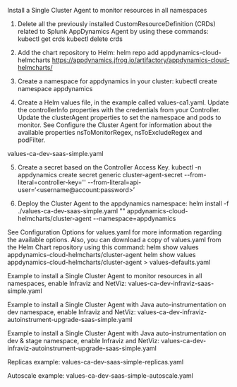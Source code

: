 Install a Single Cluster Agent to monitor resources in all namespaces

1. Delete all the previously installed CustomResourceDefinition (CRDs) related to Splunk AppDynamics Agent by using these commands:
  kubectl get crds 
  kubectl delete crds <crd-names>

2. Add the chart repository to Helm:
  helm repo add appdynamics-cloud-helmcharts https://appdynamics.jfrog.io/artifactory/appdynamics-cloud-helmcharts/

3. Create a namespace for appdynamics in your cluster:
  kubectl create namespace appdynamics

4. Create a Helm values file, in the example called values-ca1.yaml. Update the controllerInfo properties with the credentials from your Controller. Update the clusterAgent properties to set the namespace and pods to monitor. See Configure the Cluster Agent for information about the available properties nsToMonitorRegex, nsToExcludeRegex and podFilter.

  values-ca-dev-saas-simple.yaml


5. Create a secret based on the Controller Access Key. 
  kubectl -n appdynamics create secret generic cluster-agent-secret --from-literal=controller-key='<access-key>' --from-literal=api-user=‘<username@account:password>’

6. Deploy the Cluster Agent to the appdynamics namespace:
  helm install -f ./values-ca-dev-saas-simple.yaml "<my-cluster-agent-helm-release>" appdynamics-cloud-helmcharts/cluster-agent --namespace=appdynamics


See Configuration Options for values.yaml for more information regarding the available options. Also, you can download a copy of values.yaml from the Helm Chart repository using this command:
  helm show values appdynamics-cloud-helmcharts/cluster-agent
  helm show values appdynamics-cloud-helmcharts/cluster-agent > values-defaults.yaml
  

Example to install a Single Cluster Agent to monitor resources in all namespaces,  enable Infraviz and NetViz: values-ca-dev-infraviz-saas-simple.yaml


Example to install a Single Cluster Agent with Java auto-instrumentation on dev namespace, enable Infraviz and NetViz: values-ca-dev-infraviz-autoinstrument-upgrade-saas-simple.yaml


Example to install a Single Cluster Agent with Java auto-instrumentation on dev & stage namespace, enable Infraviz and NetViz: values-ca-dev-infraviz-autoinstrument-upgrade-saas-simple.yaml

Replicas example: values-ca-dev-saas-simple-replicas.yaml

Autoscale example: values-ca-dev-saas-simple-autoscale.yaml


